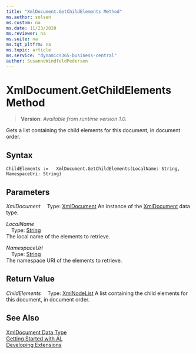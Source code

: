 ```yaml
---
title: "XmlDocument.GetChildElements Method"
ms.author: solsen
ms.custom: na
ms.date: 11/23/2020
ms.reviewer: na
ms.suite: na
ms.tgt_pltfrm: na
ms.topic: article
ms.service: "dynamics365-business-central"
author: SusanneWindfeldPedersen
---
```

[//]: # (START>DO_NOT_EDIT)
[//]: # (IMPORTANT:Do not edit any of the content between here and the END>DO_NOT_EDIT.)
[//]: # (Any modifications should be made in the .xml files in the ModernDev repo.)
# XmlDocument.GetChildElements Method
> **Version**: _Available from runtime version 1.0._

Gets a list containing the child elements for this document, in document order.


## Syntax
```
ChildElements :=   XmlDocument.GetChildElements(LocalName: String, NamespaceUri: String)
```
## Parameters
*XmlDocument*
&emsp;Type: [XmlDocument](xmldocument-data-type.md)
An instance of the [XmlDocument](xmldocument-data-type.md) data type.

*LocalName*  
&emsp;Type: [String](../string/string-data-type.md)  
The local name of the elements to retrieve.
        
*NamespaceUri*  
&emsp;Type: [String](../string/string-data-type.md)  
The namespace URI of the elements to retrieve.  


## Return Value
*ChildElements*
&emsp;Type: [XmlNodeList](../xmlnodelist/xmlnodelist-data-type.md)
A list containing the child elements for this document, in document order.


[//]: # (IMPORTANT: END>DO_NOT_EDIT)
## See Also
[XmlDocument Data Type](xmldocument-data-type.md)  
[Getting Started with AL](../../devenv-get-started.md)  
[Developing Extensions](../../devenv-dev-overview.md)